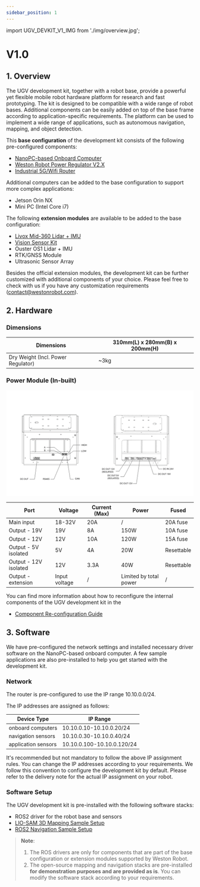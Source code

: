 ```yaml
---
sidebar_position: 1
---
```


import UGV_DEVKIT_V1_IMG from './img/overview.jpg';

# V1.0

## 1. Overview

The UGV development kit, together with a robot base, provide a powerful yet flexible mobile robot hardware platform for research and fast prototyping. The kit is designed to be compatible with a wide range of robot bases. Additional components can be easily added on top of the base frame according to application-specific requirements. The platform can be used to implement a wide range of applications, such as autonomous navigation, mapping, and object detection.

<!-- <img src={UGV_DEVKIT_V1_IMG} alt="UGV Development Kit V1.0" style={{ width: 500 }} /> -->

This **base configuration** of the development kit consists of the following pre-configured components:

* [NanoPC-based Onboard Computer](/peripheral/computer/nanopc)
* [Weston Robot Power Regulator V2.X](/peripheral/power/power_regulator_v2)
* [Industrial 5G/Wifi Router](/peripheral/network/industrial_5g_router)

Additional computers can be added to the base configuration to support more complex applications:

* Jetson Orin NX
* Mini PC (Intel Core i7)

The following **extension modules** are available to be added to the base configuration:

* [Livox Mid-360 Lidar + IMU](/system/ugv_devkit/v1/mid360_extension)
* [Vision Sensor Kit](/system/ugv_devkit/v1/vision_extension)
* Ouster OS1 Lidar + IMU
* RTK/GNSS Module
* Ultrasonic Sensor Array

Besides the official extension modules, the development kit can be further customized with additional components of your choice. Please feel free to check with us if you have any customization requirements (contact@westonrobot.com).

## 2. Hardware

### Dimensions

| Dimensions | 310mm(L) x 280mm(B) x 200mm(H) |
|------------|--------------------------------|
| Dry Weight (Incl. Power Regulator) | ~3kg |

### Power Module (In-built)

![Power Regulator](./img/pwr_reg.png)

| Port | Voltage | Current (Max) | Power | Fused |
|------|---------|--------------|-------|-------|
| Main input | 18-32V | 20A | / | 20A fuse |
| Output - 19V | 19V | 8A | 150W | 10A fuse |
| Output - 12V | 12V | 10A | 120W | 15A fuse |
| Output - 5V isolated | 5V | 4A | 20W | Resettable |
| Output - 12V isolated | 12V | 3.3A | 40W | Resettable |
| Output - extension | Input voltage | / | Limited by total power | / |

You can find more information about how to reconfigure the internal components of the UGV development kit in the 

* [Component Re-configuration Guide](/system/ugv_devkit/v1.0/component_reconfiguration)

## 3. Software

We have pre-configured the network settings and installed necessary driver software on the NanoPC-based onboard computer. A few sample applications are also pre-installed to help you get started with the development kit.

### Network 

The router is pre-configured to use the IP range 10.10.0.0/24.

The IP addresses are assigned as follows:

| Device Type | IP Range |
|-------------|----------|
| onboard computers | 10.10.0.10-10.10.0.20/24 |
| navigation sensors | 10.10.0.30-10.10.0.40/24 |
| application sensors | 10.10.0.100-10.10.0.120/24 |

It's recommended but not mandatory to follow the above IP assignment rules. You can change the IP addresses according to your requirements. We follow this convention to configure the development kit by default. Please refer to the delivery note for the actual IP assignment on your robot.

### Software Setup

The UGV development kit is pre-installed with the following software stacks:

* ROS2 driver for the robot base and sensors
* [LIO-SAM 3D Mapping Sample Setup](https://github.com/westonrobot/wr_devkit_mapping)
* [ROS2 Navigation Sample Setup](/system/ugv_devkit/v1/nav2_sample_setup_guide)

> **Note**:
> 1. The ROS drivers are only for components that are part of the base configuration or extension modules supported by Weston Robot.
> 2. The open-source mapping and navigation stacks are pre-installed **for demonstration purposes and are provided as is**. You can modify the software stack according to your requirements.
